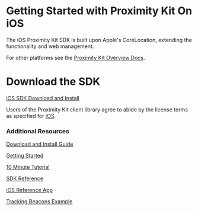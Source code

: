 # Getting Started with Proximity Kit On iOS

The iOS Proximity Kit SDK is built upon Apple's CoreLocation, extending the functionality and web management.

For other platforms see the [Proximity Kit Overview Docs](overview).

# Download the SDK

<a class="btn" href="https://proximitykit.radiusnetworks.com/docs/ios/download">iOS SDK Download and Install</a>

Users of the Proximity Kit client library agree to abide by the license terms as specified for [iOS](ios/license).

### Additional Resources

<a class="btn" href="ios/download">Download and Install Guide</a>

<a class="btn" href="ios/getting-started">Getting Started</a>

<a class="btn" href="ios/webbeacon">10 Minute Tutorial</a>

<a class="btn" href="http://developer.radiusnetworks.com/proximitykit/ios/docs/">SDK Reference</a>

<a class="btn" href="https://github.com/RadiusNetworks/proximity-kit-ios-example">iOS Reference App</a>

<a class="btn" href="ios/tracking-beacons">Tracking Beacons Example</a>

